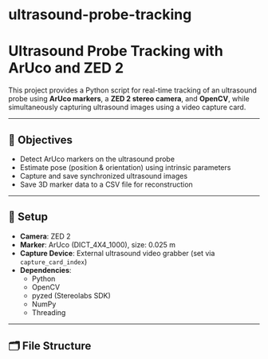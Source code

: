# ultrasound-probe-tracking
# Ultrasound Probe Tracking with ArUco and ZED 2

This project provides a Python script for real-time tracking of an ultrasound probe using **ArUco markers**, a **ZED 2 stereo camera**, and **OpenCV**, while simultaneously capturing ultrasound images using a video capture card.

---

## 🎯 Objectives

- Detect ArUco markers on the ultrasound probe
- Estimate pose (position & orientation) using intrinsic parameters
- Capture and save synchronized ultrasound images
- Save 3D marker data to a CSV file for reconstruction

---

## 🔧 Setup

- **Camera**: ZED 2
- **Marker**: ArUco (DICT_4X4_1000), size: 0.025 m
- **Capture Device**: External ultrasound video grabber (set via `capture_card_index`)
- **Dependencies**:
  - Python
  - OpenCV
  - pyzed (Stereolabs SDK)
  - NumPy
  - Threading

---

## 🗂 File Structure

